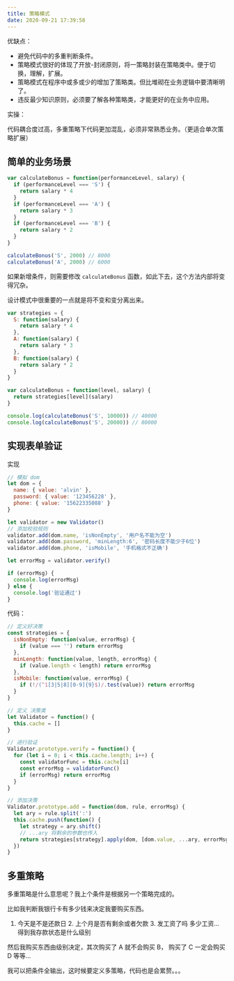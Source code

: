 ```yaml
---
title: 策略模式
date: 2020-09-21 17:39:58
---
```


优缺点：

- 避免代码中的多重判断条件。
- 策略模式很好的体现了开放-封闭原则，将一策略封装在策略类中。便于切换，理解，扩展。
- 策略模式在程序中或多或少的增加了策略类。但比堆砌在业务逻辑中要清晰明了。
- 违反最少知识原则，必须要了解各种策略类，才能更好的在业务中应用。

实操：

代码耦合度过高，多重策略下代码更加混乱，必须非常熟悉业务。（更适合单次策略扩展）

## 简单的业务场景

```js
var calculateBonus = function(performanceLevel, salary) {
  if (performanceLevel === 'S') {
    return salary * 4
  }
  if (performanceLevel === 'A') {
    return salary * 3
  }
  if (performanceLevel === 'B') {
    return salary * 2
  }
}

calculateBonus('S', 2000) // 8000
calculateBonus('A', 2000) // 6000
```

如果新增条件，则需要修改 `calculateBonus` 函数，如此下去，这个方法内部将变得冗杂。

设计模式中很重要的一点就是将不变和变分离出来。

```js
var strategies = {
  S: function(salary) {
    return salary * 4
  },
  A: function(salary) {
    return salary * 3
  },
  B: function(salary) {
    return salary * 2
  }
}

var calculateBonus = function(level, salary) {
  return strategies[level](salary)
}

console.log(calculateBonus('S', 10000)) // 40000
console.log(calculateBonus('S', 20000)) // 80000
```

## 实现表单验证

实现

```js
// 模拟 dom
let dom = {
  name: { value: 'alvin' },
  password: { value: '123456228' },
  phone: { value: '15622335088' }
}

let validator = new Validator()
// 添加校验规则
validator.add(dom.name, 'isNonEmpty', '用户名不能为空')
validator.add(dom.password, 'minLength:6', '密码长度不能少于6位')
validator.add(dom.phone, 'isMobile', '手机格式不正确')

let errorMsg = validator.verify()

if (errorMsg) {
  console.log(errorMsg)
} else {
  console.log('验证通过')
}
```

代码：

```js
// 定义好决策
const strategies = {
  isNonEmpty: function(value, errorMsg) {
    if (value === '') return errorMsg
  },
  minLength: function(value, length, errorMsg) {
    if (value.length < length) return errorMsg
  },
  isMobile: function(value, errorMsg) {
    if (!/(^1[3|5|8][0-9]{9}$)/.test(value)) return errorMsg
  }
}

// 定义 决策类
let Validator = function() {
  this.cache = []
}

// 进行验证
Validator.prototype.verify = function() {
  for (let i = 0; i < this.cache.length; i++) {
    const validatorFunc = this.cache[i]
    const errorMsg = validatorFunc()
    if (errorMsg) return errorMsg
  }
}

// 添加决策
Validator.prototype.add = function(dom, rule, errorMsg) {
  let ary = rule.split(':')
  this.cache.push(function() {
    let strategy = ary.shift()
    // ...ary 将剩余的参数也传入
    return strategies[strategy].apply(dom, [dom.value, ...ary, errorMsg])
  })
}
```

## 多重策略

多重策略是什么意思呢？我上个条件是根据另一个策略完成的。

比如我判断我银行卡有多少钱来决定我要购买东西。

1. 今天是不是还款日 2. 上个月是否有剩余或者欠款 3. 发工资了吗 多少工资... 得到我存款状态是什么级别

然后我购买东西由级别决定，其次购买了 A 就不会购买 B， 购买了 C 一定会购买 D 等等...

我可以把条件全输出，这时候要定义多策略，代码也是会累赘。。。
